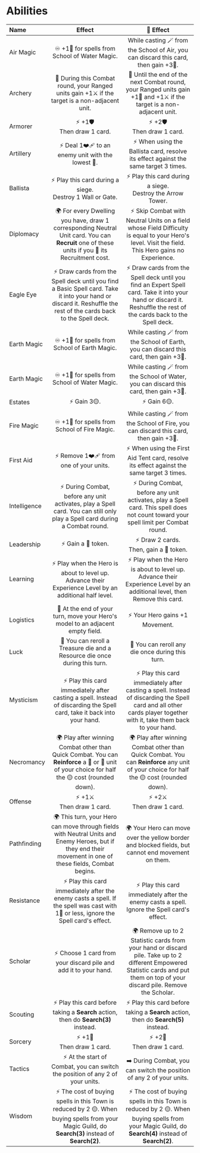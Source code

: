 # Abilities

| Name | Effect | 👑 Effect |
| :--- | :---: | :---: |
| Air Magic | ♾️ +1📖 for spells from School of Water Magic. | While casting 🪄 from the School of Air, you can discard this card, then gain +3📖. |
| Archery | 🔄 During this Combat round, your Ranged units gain +1⚔️ if the target is a non-adjacent unit. |🔄 Until the end of the next Combat round, your Ranged units gain +1🤺 and +1⚔️ if the target is a non-adjacent unit. |
| Armorer | ⚡️ +1🛡️<br>Then draw 1 card. | ⚡️ +2🛡️<br>Then draw 1 card. |
| Artillery | ⚡️ Deal 1❤️‍🩹 to an enemy unit with the lowest 🤺. | ⚡️ When using the Ballista card, resolve its effect against the same target 3 times. |
| Ballista | ⚡️ Play this card during a siege.<br>Destroy 1 Wall or Gate. | ⚡️ Play this card during a siege.<br>Destroy the Arrow Tower. |
| Diplomacy | 🌍 For every Dwelling you have, draw 1 corresponding Neutral Unit card. You can **Recruit** one of these units if you 🫳 its Recruitment cost. | ⚡️ Skip Combat with Neutral Units on a field whose Field Difficulty is equal to your Hero's level. Visit the field. This Hero gains no Experience. |
| Eagle Eye | ⚡️ Draw cards from the Spell deck until you find a Basic Spell card. Take it into your hand or discard it. Reshuffle the rest of the cards back to the Spell deck. | ⚡️ Draw cards from the Spell deck until you find an Expert Spell card. Take it into your hand or discard it. Reshuffle the rest of the cards back to the Spell deck. |
| Earth Magic | ♾️ +1📖 for spells from School of Earth Magic. | While casting 🪄 from the School of Earth, you can discard this card, then gain +3📖. |
| Earth Magic | ♾️ +1📖 for spells from School of Water Magic. | While casting 🪄 from the School of Water, you can discard this card, then gain +3📖. |
| Estates | ⚡️ Gain 3🟡. | ⚡️ Gain 6🟡. |
| Fire Magic | ♾️ +1📖 for spells from School of Fire Magic. | While casting 🪄 from the School of Fire, you can discard this card, then gain +3📖. |
| First Aid | ⚡️ Remove 1❤️‍🩹 from one of your units. | ⚡️ When using the First Aid Tent card, resolve its effect against the same target 3 times. |
| Intelligence | ⚡️ During Combat, before any unit activates, play a Spell card. You can still only play a Spell card during a Combat round. |⚡️ During Combat, before any unit activates, play a Spell card. This spell does not count toward your spell limit per Combat round. |
| Leadership | ⚡️ Gain a 💛 token. | ⚡️ Draw 2 cards.<br>Then, gain a 💛 token. |
| Learning | ⚡️ Play when the Hero is about to level up. Advance their Experience Level by an additional half level. | ⚡️ Play when the Hero is about to level up. Advance their Experience Level by an additional level, then Remove this card. |
| Logistics | 🔄 At the end of your turn, move your Hero's model to an adjacent empty field. | ⚡️ Your Hero gains +1 Movement. |
| Luck | 🔄 You can reroll a Treasure die and a Resource die once during this turn. | 🔄 You can reroll any die once during this turn. |
| Mysticism | ⚡️ Play this card immediately after casting a spell. Instead of discarding the Spell card, take it back into your hand. | ⚡️ Play this card immediately after casting a spell. Instead of discarding the Spell card and all other cards player together with it, take them back to your hand. |
| Necromancy | 🌍 Play after winning Combat other than Quick Combat. You can **Reinforce** a 🥉 or 🥈 unit of your choice for half the 🟡 cost (rounded down). | 🌍 Play after winning Combat other than Quick Combat. You can **Reinforce** any unit of your choice for half the 🟡 cost (rounded down). |
| Offense | ⚡️ +1⚔️<br>Then draw 1 card. | ⚡️ +2⚔️<br>Then draw 1 card. |
| Pathfinding | 🌍 This turn, your Hero can move through fields with Neutral Units and Enemy Heroes, but if they end their movement in one of these fields, Combat begins. | 🌍 Your Hero can move over the yellow border and blocked fields, but cannot end movement on them. |
| Resistance | ⚡️ Play this card immediately after the enemy casts a spell. If the spell was cast with 1📖 or less, ignore the Spell card's effect. | ⚡️ Play this card immediately after the enemy casts a spell. Ignore the Spell card's effect. |
| Scholar | ⚡️ Choose 1 card from your discard pile and add it to your hand. | 🌍 Remove up to 2 Statistic cards from your hand or discard pile. Take up to 2 different Empowered Statistic cards and put them on top of your discard pile. Remove the Scholar. |
| Scouting | ⚡️ Play this card before taking a **Search** action, then do **Search(3)** instead. | ⚡️ Play this card before taking a **Search** action, then do **Search(5)** instead. |
| Sorcery | ⚡️ +1📖<br>Then draw 1 card. | ⚡️ +2📖<br>Then draw 1 card. |
| Tactics | ⚡️ At the start of Combat, you can switch the position of any 2 of your units. | ➡️ During Combat, you can switch the position of any 2 of your units. |
| Wisdom | ⚡️ The cost of buying spells in this Town is reduced by 2 🟡. When buying spells from your Magic Guild, do **Search(3)** instead of **Search(2)**. | ⚡️ The cost of buying spells in this Town is reduced by 2 🟡. When buying spells from your Magic Guild, do **Search(4)** instead of **Search(2)**. |
